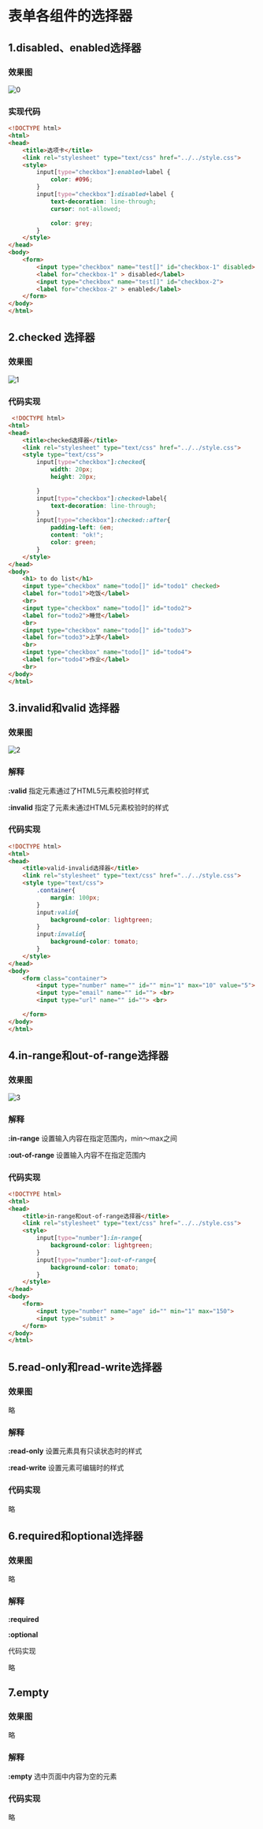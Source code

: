 #  表单各组件的选择器

## 1.disabled、enabled选择器

### 效果图

 ![0](./assets/0.png)

### 实现代码

```html
<!DOCTYPE html>
<html>
<head>
	<title>选项卡</title>
	<link rel="stylesheet" type="text/css" href="../../style.css">
	<style>
		input[type="checkbox"]:enabled+label {
			color: #096;
		}
		input[type="checkbox"]:disabled+label {
			text-decoration: line-through;
			cursor: not-allowed;

			color: grey;
		}
	</style>
</head>
<body>
	<form>
		<input type="checkbox" name="test[]" id="checkbox-1" disabled>
		<label for="checkbox-1" > disabled</label>
		<input type="checkbox" name="test[]" id="checkbox-2">
		<label for="checkbox-2" > enabled</label>
	</form>
</body>
</html>
```



## 2.checked 选择器

### 效果图

![1](./assets/1.png)

### 代码实现

```html
 <!DOCTYPE html>
<html>
<head>
	<title>checked选择器</title>
	<link rel="stylesheet" type="text/css" href="../../style.css">
	<style type="text/css">
		input[type="checkbox"]:checked{
			width: 20px;
			height: 20px;

		}
		input[type="checkbox"]:checked+label{
			text-decoration: line-through;
		}
		input[type="checkbox"]:checked::after{
			padding-left: 6em; 
			content: "ok!";
			color: green;
		}
	</style>
</head>
<body>
	<h1> to do list</h1>
	<input type="checkbox" name="todo[]" id="todo1" checked>
	<label for="todo1">吃饭</label>
	<br>
	<input type="checkbox" name="todo[]" id="todo2">
	<label for="todo2">睡觉</label>
	<br>
	<input type="checkbox" name="todo[]" id="todo3">
	<label for="todo3">上学</label>
	<br>
	<input type="checkbox" name="todo[]" id="todo4">
	<label for="todo4">作业</label>
	<br>
</body>
</html>
```



## 3.invalid和valid 选择器

### 效果图

![2](./assets/2.png)

### 解释

**:valid** 指定元素通过了HTML5元素校验时样式

**:invalid** 指定了元素未通过HTML5元素校验时的样式 



### 代码实现

```html
<!DOCTYPE html>
<html>
<head>
	<title>valid-invalid选择器</title>
	<link rel="stylesheet" type="text/css" href="../../style.css">
	<style type="text/css">
		.container{
			margin: 100px;
		}
		input:valid{
			background-color: lightgreen;
		}
		input:invalid{
			background-color: tomato;
		}
	</style>
</head>
<body>
	<form class="container">
		<input type="number" name="" id="" min="1" max="10" value="5"> <br>
		<input type="email" name="" id=""> <br>
		<input type="url" name="" id=""> <br>

	</form>
</body>
</html>
```



## 4.in-range和out-of-range选择器

### 效果图

![3](./assets/3.png)



### 解释

**:in-range** 设置输入内容在指定范围内，min～max之间

**:out-of-range** 设置输入内容不在指定范围内



###  代码实现

```html
<!DOCTYPE html>
<html>
<head>
	<title>in-range和out-of-range选择器</title>
	<link rel="stylesheet" type="text/css" href="../../style.css">
	<style>
		input[type="number"]:in-range{
			background-color: lightgreen;
		}
		input[type="number"]:out-of-range{
			background-color: tomato;
		}
	</style>
</head>
<body>
	<form>
		<input type="number" name="age" id="" min="1" max="150">
		<input type="submit" >
	</form>
</body>
</html>
```



## 5.read-only和read-write选择器

### 效果图

略

### 解释

**:read-only**  设置元素具有只读状态时的样式

**:read-write** 设置元素可编辑时的样式

### 代码实现

略



 ## 6.required和optional选择器

###  效果图

略

### 解释

**:required** 

**:optional** 

代码实现

略



## 7.empty

### 效果图

略

### 解释

**:empty** 选中页面中内容为空的元素

### 代码实现

略